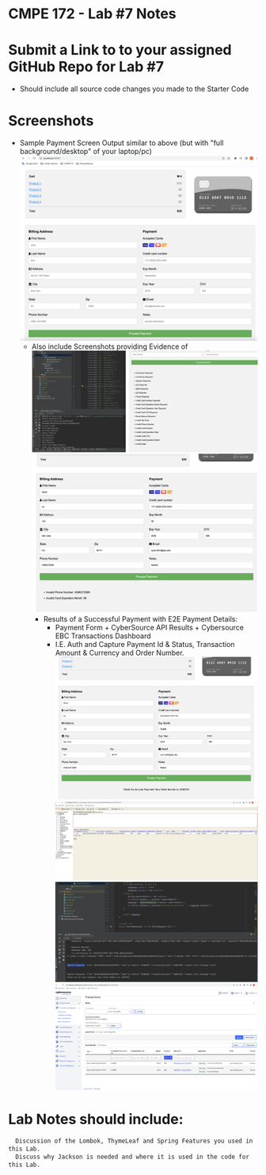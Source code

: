 # CMPE 172 - Lab #7 Notes

# Submit a Link to to your assigned GitHub Repo for Lab #7
+ Should include all source code changes you made to the Starter Code
# Screenshots
+ Sample Payment Screen Output similar to above (but with "full background/desktop" of your laptop/pc)<br/>
  ![image1](./images/image1.png)<br/>
  + Also include Screenshots providing Evidence of
  ![image2](./images/image2.png)<br/>
  ![image3](./images/image3.png)<br/>
    + Results of a Successful Payment with E2E Payment Details:
      + Payment Form + CyberSource API Results + Cybersource EBC Transactions Dashboard
      + I.E. Auth and Capture Payment Id & Status, Transaction Amount & Currency and Order Number.
  ![image4](./images/image4.png)<br/>
  ![image5](./images/image5.png)<br/>
  ![image6](./images/image6.png)<br/>
  ![image7](./images/image7.png)<br/>
# Lab Notes should include:
      Discussion of the Lombok, ThymeLeaf and Spring Features you used in this Lab.
      Discuss why Jackson is needed and where it is used in the code for this Lab.